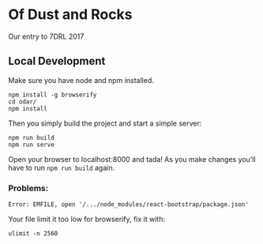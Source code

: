 # Of Dust and Rocks

Our entry to 7DRL 2017

## Local Development

Make sure you have node and npm installed.

```
npm install -g browserify
cd odar/
npm install
```

Then you simply build the project and start a simple server:
```
npm run build
npm run serve
```
Open your browser to localhost:8000 and tada! As you make changes you'll have to run `npm run build` again.

### Problems:

```
Error: EMFILE, open '/.../node_modules/react-bootstrap/package.json'
```
Your file limit it too low for browserify, fix it with:
```
ulimit -n 2560
```
